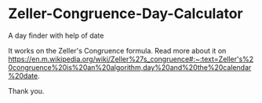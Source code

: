 # Zeller-Congruence-Day-Calculator
A day finder with help of date

It works on the Zeller's Congruence formula. Read more about it on https://en.m.wikipedia.org/wiki/Zeller%27s_congruence#:~:text=Zeller's%20congruence%20is%20an%20algorithm,day%20and%20the%20calendar%20date.

Thank you.
